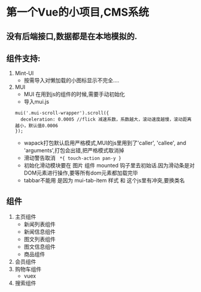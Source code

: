 # 第一个Vue的小项目,CMS系统

## 没有后端接口,数据都是在本地模拟的.

## 组件支持:

1. Mint-UI
    - 按需导入对懒加载的小图标显示不完全....
2. MUI
    - MUI 在用到js的组件的时候,需要手动初始化
    - 导入mui.js
    ```
    mui('.mui-scroll-wrapper').scroll({
      deceleration: 0.0005 //flick 减速系数，系数越大，滚动速度越慢，滚动距离越小，默认值0.0006
    });
    ```
    - wapack打包默认启用严格模式,MUI的js里用到了'caller', 'callee', and 'arguments',打包会出错,把严格模式取消掉
    - 滑动警告取消
    ` *{ touch-action pan-y }`
    - 初始化滑动模块要在 图片 组件 mounted 钩子里去初始话.因为滑动条是对DOM元素进行操作,要等所有dom元素都加载完毕
    - tabbar不能用 是因为 mui-tab-item 样式 和 这个js里有冲突,要换类名



## 组件
1. 主页组件
    - 新闻列表组件
    - 新闻信息组件
    - 图文列表组件
    - 图文信息组件
    - 商品组件
2. 会员组件
3. 购物车组件
    - vuex
4. 搜索组件